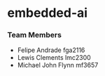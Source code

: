 # embedded-ai

### Team Members
- Felipe Andrade fga2116
- Lewis Clements lmc2300
- Michael John Flynn mf3657